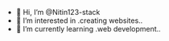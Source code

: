 - 👋 Hi, I’m @Nitin123-stack
- 👀 I’m interested in .creating websites..
- 🌱 I’m currently learning .web development..
  
